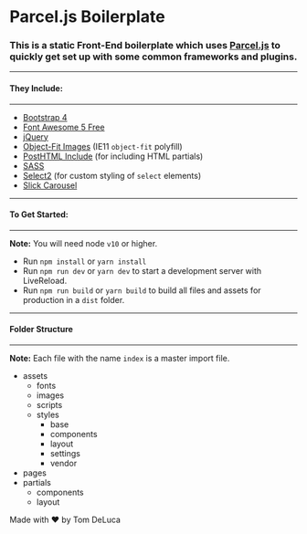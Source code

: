 # Parcel.js Boilerplate

### This is a static Front-End boilerplate which uses [Parcel.js](https://parceljs.org/) to quickly get set up with some common frameworks and plugins.

---

#### They Include:

---

- [Bootstrap 4](https://getbootstrap.com/)
- [Font Awesome 5 Free](https://fontawesome.com/start)
- [jQuery](https://jquery.com/)
- [Object-Fit Images](https://github.com/fregante/object-fit-images) (IE11 `object-fit` polyfill)
- [PostHTML Include](https://github.com/posthtml/posthtml-include) (for including HTML partials)
- [SASS](https://sass-lang.com/)
- [Select2](https://select2.org/) (for custom styling of `select` elements)
- [Slick Carousel](https://kenwheeler.github.io/slick/)

---

#### To Get Started:

---

**Note:** You will need node `v10` or higher.

- Run `npm install` or `yarn install`
- Run `npm run dev` or `yarn dev` to start a development server with LiveReload.
- Run `npm run build` or `yarn build` to build all files and assets for production in a `dist` folder.

---

#### Folder Structure

---

**Note:** Each file with the name `index` is a master import file.

- assets
  - fonts
  - images
  - scripts
  - styles
    - base
    - components
    - layout
    - settings
    - vendor
- pages
- partials
  - components
  - layout

Made with :heart: by Tom DeLuca
